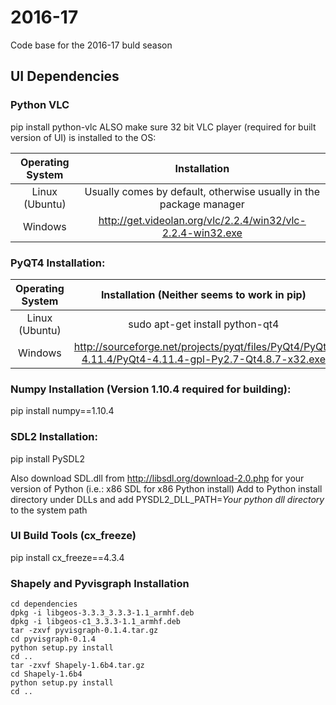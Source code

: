 # 2016-17
Code base for the 2016-17 buld season

## UI Dependencies

### Python VLC
pip install python-vlc
ALSO make sure 32 bit VLC player (required for built version of UI) is installed to the OS:

| Operating System | Installation |
| :----------------: | :----------------------------------------------: |
| Linux (Ubuntu) | Usually comes by default, otherwise usually in the package manager |
| Windows | http://get.videolan.org/vlc/2.2.4/win32/vlc-2.2.4-win32.exe |

### PyQT4 Installation:
| Operating System | Installation  (Neither seems to work in pip) |
| :----------------: | :----------------------------------------------: |
| Linux (Ubuntu) | sudo apt-get install python-qt4 |
| Windows | http://sourceforge.net/projects/pyqt/files/PyQt4/PyQt-4.11.4/PyQt4-4.11.4-gpl-Py2.7-Qt4.8.7-x32.exe |

### Numpy Installation (Version 1.10.4 required for building):
pip install numpy==1.10.4

### SDL2 Installation:
pip install PySDL2

Also download SDL.dll from http://libsdl.org/download-2.0.php for your version of Python (i.e.: x86 SDL for x86 Python install)
Add to Python install directory under DLLs and add PYSDL2_DLL_PATH=*Your python dll directory* to the system path

### UI Build Tools (cx_freeze)
pip install cx_freeze==4.3.4

### Shapely and Pyvisgraph Installation

```
cd dependencies
dpkg -i libgeos-3.3.3_3.3.3-1.1_armhf.deb
dpkg -i libgeos-c1_3.3.3-1.1_armhf.deb
tar -zxvf pyvisgraph-0.1.4.tar.gz
cd pyvisgraph-0.1.4
python setup.py install
cd ..
tar -zxvf Shapely-1.6b4.tar.gz
cd Shapely-1.6b4
python setup.py install
cd ..
```
